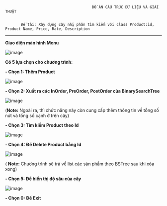                                            ĐỒ ÁN CẤU TRÚC DỮ LIỆU VÀ GIẢI THUẬT


	       Đề tài: Xây dựng cây nhị phân tìm kiếm với class Product:id, Product Name, Price, Rate, Description

-----------------------------------------------------------------------------------------------------------------
     
**Giao diện màn hình Menu**
    
![image](https://user-images.githubusercontent.com/73508026/145922093-85501759-ea23-430e-89b6-a6ddcc476d03.png)

**Có 5 lựa chọn cho chương trình:**

**- Chọn 1: Thêm Product**

![image](https://user-images.githubusercontent.com/73508026/145364000-dda1475a-a24f-4635-a012-63e1ce254fb0.png)

**- Chọn 2: Xuất ra các InOrder, PreOrder, PostOrder của BinarySearchTree**

![image](https://user-images.githubusercontent.com/73508026/145922966-f61e1c44-d4bd-4de7-b0f4-70b79113d719.png)

(**Note:** Ngoài ra, thì chức năng này còn cung cấp thêm thông tin về tổng số nút và tổng số cạnh ở trên cây)

**- Chọn 3: Tìm kiếm Product theo Id**

![image](https://user-images.githubusercontent.com/73508026/145364495-68093ae8-2171-44ac-84a8-ed8bdcbb85fb.png)

**- Chọn 4: Để Delete Product bằng Id**

![image](https://user-images.githubusercontent.com/73508026/145923359-642e3af2-fbe9-4e6b-9758-3af5fdb53b03.png)

( **Note:** Chương trình sẽ trả về list các sản phẩm theo BSTree sau khi xóa xong)

**- Chọn 5: Để hiển thị độ sâu của cây**

![image](https://user-images.githubusercontent.com/73508026/145923157-29c9652e-1d2a-4a9c-a857-85355dee94ca.png)

**- Chọn 0: Để Exit**
